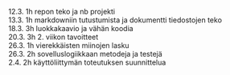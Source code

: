 12.3. 1h repon teko ja nb projekti  
13.3. 1h markdowniin tutustumista ja dokumentti tiedostojen teko  
18.3. 3h luokkakaavio ja vähän koodia  
20.3. 3h 2. viikon tavoitteet  
26.3. 1h vierekkäisten miinojen lasku  
26.3. 2h sovelluslogiikkaan metodeja ja testejä  
2.4. 2h käyttöliittymän toteutuksen suunnittelua  
